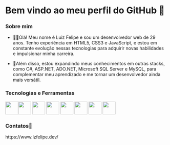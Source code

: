 # Bem vindo ao meu perfil do GitHub 👋

### Sobre mim
- 🧑‍💻Olá! Meu nome é Luiz Felipe e sou um desenvolvedor web de 29 anos. Tenho experiência em HTML5, CSS3 e JavaScript, e estou em constante evolução nessas tecnologias para adquirir novas habilidades e impulsionar minha carreira.

- 🚀Além disso, estou expandindo meus conhecimentos em outras stacks, como C#, ASP.NET, ADO.NET, Microsoft SQL Server e MySQL, para complementar meu aprendizado e me tornar um desenvolvedor ainda mais versátil.

### Tecnologias e Ferramentas

<img src="https://cdn.jsdelivr.net/gh/devicons/devicon/icons/html5/html5-original.svg" width="40" /><img src="https://cdn.jsdelivr.net/gh/devicons/devicon/icons/css3/css3-original.svg" width="40"/>
<img src="https://cdn.jsdelivr.net/gh/devicons/devicon/icons/javascript/javascript-original.svg" width="40"/>
<img src="https://cdn.jsdelivr.net/gh/devicons/devicon/icons/git/git-original.svg" width="40"/>
<img src="https://cdn.jsdelivr.net/gh/devicons/devicon/icons/csharp/csharp-original.svg" width="40"/>
<img src="https://cdn.jsdelivr.net/gh/devicons/devicon/icons/mysql/mysql-original.svg" width="40"/>
<img src="https://cdn.jsdelivr.net/gh/devicons/devicon/icons/vscode/vscode-original.svg" width="40"/>
<img src="https://cdn.jsdelivr.net/gh/devicons/devicon/icons/visualstudio/visualstudio-plain.svg" width="40"/>
          
### Contatos📲
<div>
  https://www.lzfelipe.dev/  
</div>


